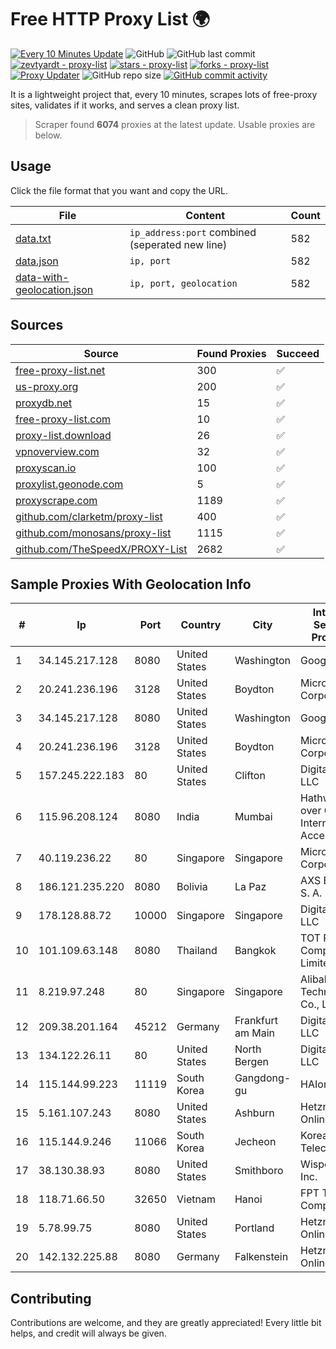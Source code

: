 
# Free HTTP Proxy List 🌍

[![Every 10 Minutes Update](https://github.com/mertguvencli/http-proxy-list/actions/workflows/main.yml/badge.svg?branch=main)](https://github.com/mertguvencli/http-proxy-list/actions/workflows/main.yml)
![GitHub](https://img.shields.io/github/license/mertguvencli/http-proxy-list)
![GitHub last commit](https://img.shields.io/github/last-commit/mertguvencli/http-proxy-list)
[![zevtyardt - proxy-list](https://img.shields.io/static/v1?label=zevtyardt&message=proxy-list&color=blue&logo=github)](https://github.com/zevtyardt/proxy-list "Go to GitHub repo")
[![stars - proxy-list](https://img.shields.io/github/stars/zevtyardt/proxy-list?style=social)](https://github.com/zevtyardt/proxy-list)
[![forks - proxy-list](https://img.shields.io/github/forks/zevtyardt/proxy-list?style=social)](https://github.com/zevtyardt/proxy-list)
[![Proxy Updater](https://github.com/zevtyardt/proxy-list/workflows/Proxy%20Updater/badge.svg)](https://github.com/zevtyardt/proxy-list/actions?query=workflow:"Proxy+Updater")
![GitHub repo size](https://img.shields.io/github/repo-size/zevtyardt/proxy-list)
[![GitHub commit activity](https://img.shields.io/github/commit-activity/m/zevtyardt/proxy-list?logo=commits)](https://github.com/zevtyardt/proxy-list/commits/main)

It is a lightweight project that, every 10 minutes, scrapes lots of free-proxy sites, validates if it works, and serves a clean proxy list.

> Scraper found **6074** proxies at the latest update. Usable proxies are below.

## Usage

Click the file format that you want and copy the URL.

|File|Content|Count|
|----|-------|-----|
|[data.txt](https://raw.githubusercontent.com/mertguvencli/http-proxy-list/main/proxy-list/data.txt)|`ip_address:port` combined (seperated new line)|582|
|[data.json](https://raw.githubusercontent.com/mertguvencli/http-proxy-list/main/proxy-list/data.json)|`ip, port`|582|
|[data-with-geolocation.json](https://raw.githubusercontent.com/mertguvencli/http-proxy-list/main/proxy-list/data-with-geolocation.json)|`ip, port, geolocation`|582|

## Sources

|Source|Found Proxies|Succeed|
|------|-------------|-------|
|[free-proxy-list.net](https://free-proxy-list.net)|300|✅|
|[us-proxy.org](https://www.us-proxy.org)|200|✅|
|[proxydb.net](http://proxydb.net)|15|✅|
|[free-proxy-list.com](https://free-proxy-list.com/?page=&port=&type%5B%5D=http&type%5B%5D=https&up_time=0&search=Search)|10|✅|
|[proxy-list.download](https://www.proxy-list.download/HTTP)|26|✅|
|[vpnoverview.com](https://vpnoverview.com/privacy/anonymous-browsing/free-proxy-servers)|32|✅|
|[proxyscan.io](https://www.proxyscan.io)|100|✅|
|[proxylist.geonode.com](https://proxylist.geonode.com/api/proxy-list?limit=300&page=1&sort_by=lastChecked&sort_type=desc&protocols=http,https)|5|✅|
|[proxyscrape.com](https://api.proxyscrape.com/v2/?request=displayproxies&protocol=http&timeout=10000&country=all&ssl=all&anonymity=all)|1189|✅|
|[github.com/clarketm/proxy-list](https://raw.githubusercontent.com/clarketm/proxy-list/master/proxy-list-raw.txt)|400|✅|
|[github.com/monosans/proxy-list](https://raw.githubusercontent.com/monosans/proxy-list/main/proxies/http.txt)|1115|✅|
|[github.com/TheSpeedX/PROXY-List](https://raw.githubusercontent.com/TheSpeedX/PROXY-List/master/http.txt)|2682|✅|


## Sample Proxies With Geolocation Info

|#|Ip|Port|Country|City|Internet Service Provider|
|-|--|----|-------|----|-------------------------|
|1|34.145.217.128|8080|United States|Washington|Google LLC|
|2|20.241.236.196|3128|United States|Boydton|Microsoft Corporation|
|3|34.145.217.128|8080|United States|Washington|Google LLC|
|4|20.241.236.196|3128|United States|Boydton|Microsoft Corporation|
|5|157.245.222.183|80|United States|Clifton|DigitalOcean, LLC|
|6|115.96.208.124|8080|India|Mumbai|Hathway IP over Cable Internet Access|
|7|40.119.236.22|80|Singapore|Singapore|Microsoft Corporation|
|8|186.121.235.220|8080|Bolivia|La Paz|AXS Bolivia S. A.|
|9|178.128.88.72|10000|Singapore|Singapore|DigitalOcean, LLC|
|10|101.109.63.148|8080|Thailand|Bangkok|TOT Public Company Limited|
|11|8.219.97.248|80|Singapore|Singapore|Alibaba (US) Technology Co., Ltd.|
|12|209.38.201.164|45212|Germany|Frankfurt am Main|DigitalOcean, LLC|
|13|134.122.26.11|80|United States|North Bergen|DigitalOcean, LLC|
|14|115.144.99.223|11119|South Korea|Gangdong-gu|HAIonNet|
|15|5.161.107.243|8080|United States|Ashburn|Hetzner Online GmbH|
|16|115.144.9.246|11066|South Korea|Jecheon|Korea Telecom|
|17|38.130.38.93|8080|United States|Smithboro|Wisper ISP, Inc.|
|18|118.71.66.50|32650|Vietnam|Hanoi|FPT Telecom Company|
|19|5.78.99.75|8080|United States|Portland|Hetzner Online GmbH|
|20|142.132.225.88|8080|Germany|Falkenstein|Hetzner Online GmbH|



## Contributing

Contributions are welcome, and they are greatly appreciated! Every
little bit helps, and credit will always be given.

